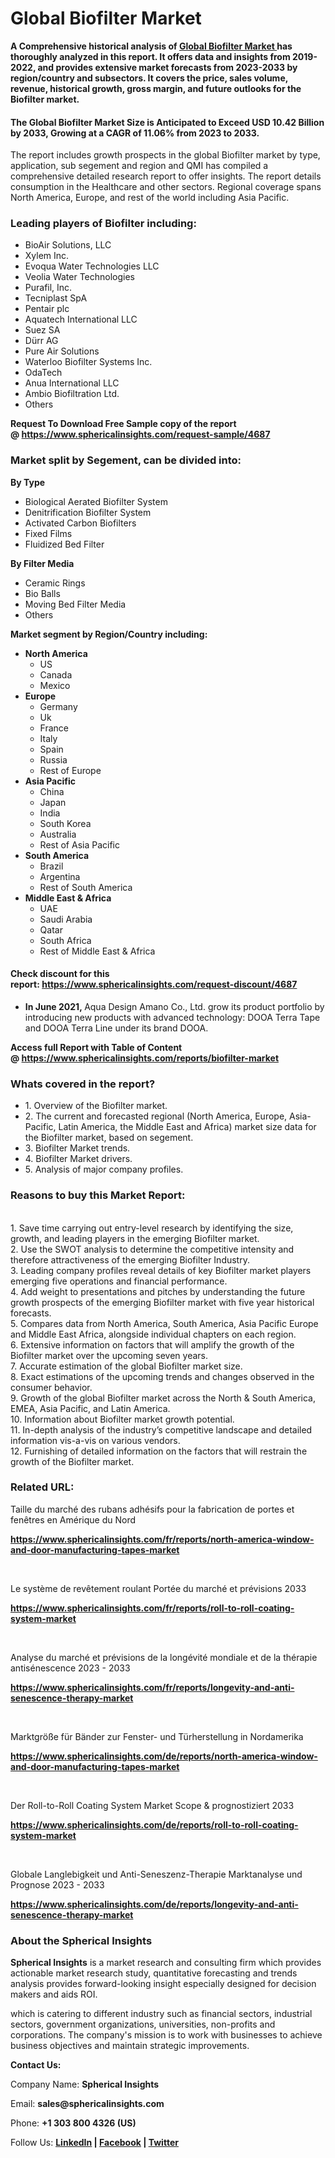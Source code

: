 <h1 class="news-post-title">Global Biofilter Market</h1>
<p><strong>A Comprehensive historical analysis of&nbsp;<a href="https://www.sphericalinsights.com/reports/biofilter-market" target="_blank" rel="noopener">Global Biofilter Market&nbsp;</a>has thoroughly analyzed in this report. It offers data and insights from 2019-2022, and provides extensive market forecasts from 2023-2033 by region/country and subsectors. It covers the price, sales volume, revenue, historical growth, gross margin, and future outlooks for the Biofilter market.</strong></p>
<h4><strong>The Global Biofilter Market Size is Anticipated to Exceed USD 10.42 Billion by 2033, Growing at a CAGR of 11.06% from 2023 to 2033.</strong></h4>
<p>The report includes growth prospects in the global Biofilter market by type, application, sub segement and region and QMI has compiled a comprehensive detailed research report to offer insights. The report details consumption in the Healthcare and other sectors. Regional coverage spans North America, Europe, and rest of the world including Asia Pacific.</p>
<h3><strong>Leading players of Biofilter including:</strong></h3>
<ul>
<li>BioAir Solutions, LLC</li>
<li>Xylem Inc.</li>
<li>Evoqua Water Technologies LLC</li>
<li>Veolia Water Technologies</li>
<li>Purafil, Inc.</li>
<li>Tecniplast SpA</li>
<li>Pentair plc</li>
<li>Aquatech International LLC</li>
<li>Suez SA</li>
<li>D&uuml;rr AG</li>
<li>Pure Air Solutions</li>
<li>Waterloo Biofilter Systems Inc.</li>
<li>OdaTech</li>
<li>Anua International LLC</li>
<li>Ambio Biofiltration Ltd.</li>
<li>Others</li>
</ul>
<p><strong>Request To Download Free Sample copy of the report @&nbsp;<a href="https://www.sphericalinsights.com/request-sample/4687">https://www.sphericalinsights.com/request-sample/4687</a></strong></p>
<h3><strong>Market split by Segement, can be divided into:</strong></h3>
<p><strong>By Type</strong></p>
<ul>
<li>Biological Aerated Biofilter System</li>
<li>Denitrification Biofilter System</li>
<li>Activated Carbon Biofilters</li>
<li>Fixed Films</li>
<li>Fluidized Bed Filter</li>
</ul>
<p><strong>By&nbsp;</strong><strong>Filter Media</strong></p>
<ul>
<li>Ceramic Rings</li>
<li>Bio Balls</li>
<li>Moving Bed Filter Media</li>
<li>Others</li>
</ul>
<p><strong>Market segment by Region/Country including:</strong></p>
<ul>
<li><strong>North America</strong>
<ul>
<li>US</li>
<li>Canada</li>
<li>Mexico</li>
</ul>
</li>
<li><strong>Europe</strong>
<ul>
<li>Germany</li>
<li>Uk</li>
<li>France</li>
<li>Italy</li>
<li>Spain</li>
<li>Russia</li>
<li>Rest of Europe</li>
</ul>
</li>
<li><strong>Asia Pacific</strong>
<ul>
<li>China</li>
<li>Japan</li>
<li>India</li>
<li>South Korea</li>
<li>Australia</li>
<li>Rest of Asia Pacific</li>
</ul>
</li>
<li><strong>South America</strong>
<ul>
<li>Brazil</li>
<li>Argentina</li>
<li>Rest of South America</li>
</ul>
</li>
<li><strong>Middle East &amp; Africa</strong>
<ul>
<li>UAE</li>
<li>Saudi Arabia</li>
<li>Qatar</li>
<li>South Africa</li>
<li>Rest of Middle East &amp; Africa</li>
</ul>
</li>
</ul>
<h4>Check discount for this report:&nbsp;<a href="https://www.sphericalinsights.com/request-discount/4687">https://www.sphericalinsights.com/request-discount/4687</a></h4>
<ul>
<li><strong>In June 2021,&nbsp;</strong>Aqua Design Amano Co., Ltd. grow its product portfolio by introducing new products with advanced technology: DOOA Terra Tape and DOOA Terra Line under its brand DOOA.</li>
</ul>
<p><strong>Access full Report with Table of Content @&nbsp;<a href="https://www.sphericalinsights.com/reports/biofilter-market">https://www.sphericalinsights.com/reports/biofilter-market</a>&nbsp;</strong></p>
<h3><strong>Whats covered in the report?</strong></h3>
<ul>
<li>1. Overview of the Biofilter market.</li>
<li>2. The current and forecasted regional (North America, Europe, Asia-Pacific, Latin America, the Middle East and Africa) market size data for the Biofilter market, based on segement.</li>
<li>3. Biofilter Market trends.</li>
<li>4. Biofilter Market drivers.</li>
<li>5. Analysis of major company profiles.</li>
</ul>
<h3><strong>Reasons to buy this Market Report:</strong></h3>
<p><br />1. Save time carrying out entry-level research by identifying the size, growth, and leading players in the emerging Biofilter market.<br />2. Use the SWOT analysis to determine the competitive intensity and therefore attractiveness of the emerging Biofilter Industry.<br />3. Leading company profiles reveal details of key Biofilter market players emerging five operations and financial performance.<br />4. Add weight to presentations and pitches by understanding the future growth prospects of the emerging Biofilter market with five year historical forecasts.<br />5. Compares data from North America, South America, Asia Pacific Europe and Middle East Africa, alongside individual chapters on each region.<br />6. Extensive information on factors that will amplify the growth of the Biofilter market over the upcoming seven years.<br />7. Accurate estimation of the global Biofilter market size.<br />8. Exact estimations of the upcoming trends and changes observed in the consumer behavior.<br />9. Growth of the global Biofilter market across the North &amp; South America, EMEA, Asia Pacific, and Latin America.<br />10. Information about Biofilter market growth potential.<br />11. In-depth analysis of the industry&rsquo;s competitive landscape and detailed information vis-a-vis on various vendors.<br />12. Furnishing of detailed information on the factors that will restrain the growth of the Biofilter market.</p>
<h3><strong>Related URL:</strong></h3>
<p>Taille du march&eacute; des rubans adh&eacute;sifs pour la fabrication de portes et fen&ecirc;tres en Am&eacute;rique du Nord</p>
<p><strong><a href="https://www.sphericalinsights.com/fr/reports/north-america-window-and-door-manufacturing-tapes-market">https://www.sphericalinsights.com/fr/reports/north-america-window-and-door-manufacturing-tapes-market</a>&nbsp;</strong></p>
<p>&nbsp;</p>
<p>Le syst&egrave;me de rev&ecirc;tement roulant Port&eacute;e du march&eacute; et pr&eacute;visions 2033</p>
<p><strong><a href="https://www.sphericalinsights.com/fr/reports/roll-to-roll-coating-system-market">https://www.sphericalinsights.com/fr/reports/roll-to-roll-coating-system-market</a>&nbsp;</strong></p>
<p>&nbsp;</p>
<p>Analyse du march&eacute; et pr&eacute;visions de la long&eacute;vit&eacute; mondiale et de la th&eacute;rapie antis&eacute;nescence 2023 - 2033</p>
<p><strong><a href="https://www.sphericalinsights.com/fr/reports/longevity-and-anti-senescence-therapy-market">https://www.sphericalinsights.com/fr/reports/longevity-and-anti-senescence-therapy-market</a>&nbsp;</strong></p>
<p>&nbsp;</p>
<p>Marktgr&ouml;&szlig;e f&uuml;r B&auml;nder zur Fenster- und T&uuml;rherstellung in Nordamerika</p>
<p><strong><a href="https://www.sphericalinsights.com/de/reports/north-america-window-and-door-manufacturing-tapes-market">https://www.sphericalinsights.com/de/reports/north-america-window-and-door-manufacturing-tapes-market</a>&nbsp;</strong></p>
<p>&nbsp;</p>
<p>Der Roll-to-Roll Coating System Market Scope &amp; prognostiziert 2033</p>
<p><strong><a href="https://www.sphericalinsights.com/de/reports/roll-to-roll-coating-system-market">https://www.sphericalinsights.com/de/reports/roll-to-roll-coating-system-market</a>&nbsp;</strong></p>
<p>&nbsp;</p>
<p>Globale Langlebigkeit und Anti-Seneszenz-Therapie Marktanalyse und Prognose 2023 - 2033</p>
<p><strong><a href="https://www.sphericalinsights.com/de/reports/longevity-and-anti-senescence-therapy-market">https://www.sphericalinsights.com/de/reports/longevity-and-anti-senescence-therapy-market</a>&nbsp;</strong></p>
<h3><strong>About the Spherical Insights</strong></h3>
<p><strong>Spherical Insights</strong>&nbsp;is a market research and consulting firm which provides actionable market research study, quantitative forecasting and trends analysis provides forward-looking insight especially designed for decision makers and aids ROI.</p>
<p>which is catering to different industry such as financial sectors, industrial sectors, government organizations, universities, non-profits and corporations. The company's mission is to work with businesses to achieve business objectives and maintain strategic improvements.</p>
<p><strong>Contact Us:</strong></p>
<p>Company Name:&nbsp;<strong>Spherical Insights</strong></p>
<p>Email:&nbsp;<strong>sales@sphericalinsights.com</strong></p>
<p>Phone:&nbsp;<strong>+1 303 800 4326 (US)</strong></p>
<p>Follow Us:&nbsp;<strong><a href="https://www.linkedin.com/company/spherical-insight/"><u>LinkedIn</u></a>&nbsp;|&nbsp;<a href="https://www.facebook.com/sphericalinsights22"><u>Facebook</u></a>&nbsp;|&nbsp;<a href="https://twitter.com/SInsights_US"><u>Twitter</u></a></strong></p>
